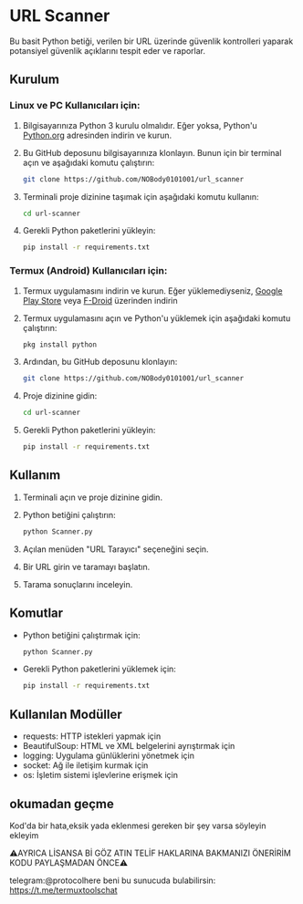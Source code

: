# URL Scanner

Bu basit Python betiği, verilen bir URL üzerinde güvenlik kontrolleri yaparak potansiyel güvenlik açıklarını tespit eder ve raporlar.

## Kurulum

### Linux ve PC Kullanıcıları için:

1. Bilgisayarınıza Python 3 kurulu olmalıdır. Eğer yoksa, Python'u [Python.org](https://www.python.org/downloads/) adresinden indirin ve kurun.

2. Bu GitHub deposunu bilgisayarınıza klonlayın. Bunun için bir terminal açın ve aşağıdaki komutu çalıştırın:

    ```bash
    git clone https://github.com/NOBody0101001/url_scanner
    ```

3. Terminali proje dizinine taşımak için aşağıdaki komutu kullanın:

    ```bash
    cd url-scanner
    ```

4. Gerekli Python paketlerini yükleyin:

    ```bash
    pip install -r requirements.txt
    ```

### Termux (Android) Kullanıcıları için:

1. Termux uygulamasını indirin ve kurun. Eğer yüklemediyseniz, [Google Play Store](https://play.google.com/store/apps/details?id=com.termux) veya [F-Droid](https://f-droid.org/packages/com.termux/) üzerinden indirin

2. Termux uygulamasını açın ve Python'u yüklemek için aşağıdaki komutu çalıştırın:

    ```bash
    pkg install python
    ```

3. Ardından, bu GitHub deposunu klonlayın:

    ```bash
    git clone https://github.com/NOBody0101001/url_scanner
    ```

4. Proje dizinine gidin:

    ```bash
    cd url-scanner
    ```

5. Gerekli Python paketlerini yükleyin:

    ```bash
    pip install -r requirements.txt
    ```

## Kullanım

1. Terminali açın ve proje dizinine gidin.

2. Python betiğini çalıştırın:

    ```bash
    python Scanner.py
    ```

3. Açılan menüden "URL Tarayıcı" seçeneğini seçin.

4. Bir URL girin ve taramayı başlatın. 

5. Tarama sonuçlarını inceleyin.

## Komutlar

- Python betiğini çalıştırmak için:

    ```bash
    python Scanner.py
    ```

- Gerekli Python paketlerini yüklemek için:

    ```bash
    pip install -r requirements.txt
    ```

## Kullanılan Modüller

- requests: HTTP istekleri yapmak için
- BeautifulSoup: HTML ve XML belgelerini ayrıştırmak için
- logging: Uygulama günlüklerini yönetmek için
- socket: Ağ ile iletişim kurmak için
- os: İşletim sistemi işlevlerine erişmek için

## okumadan geçme
Kod'da bir hata,eksik yada eklenmesi gereken bir şey varsa söyleyin ekleyim

⚠️AYRICA LİSANSA Bİ GÖZ ATIN TELİF HAKLARINA BAKMANIZI ÖNERİRİM KODU PAYLAŞMADAN ÖNCE⚠️

telegram:@protocolhere
beni bu sunucuda bulabilirsin: https://t.me/termuxtoolschat
